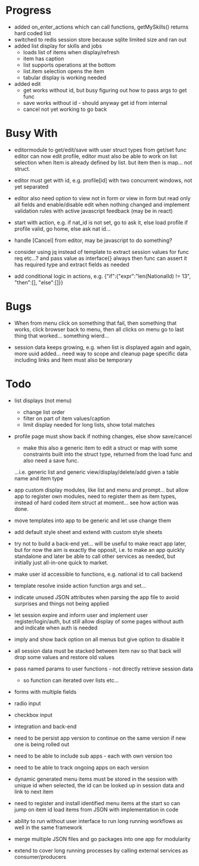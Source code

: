 # Progress #
- added on_enter_actions which can call functions, getMySkills() returns hard coded list
- switched to redis session store because sqlite limited size and ran out
- added list display for skills and jobs
    - loads list of items when display/refresh
    - item has caption
    - list supports operations at the bottom
    - list.item selection opens the item
    - tabular display is working needed
- added edit
    - get works without id, but busy figuring out how to pass args to get func
    - save works without id - should anyway get id from internal
    - cancel not yet working to go back

# Busy With #
- editormodule to get/edit/save with user struct types from get/set func
    editor can now edit profile,
    editor must also be able to work on list selection when Item is already defined by list.
        but item then is map... not struct.

- editor must get with id, e.g. profile[id]
    with two concurrent windows, not yet separated

- editor also need option to view not in form or view in form but read only all fields
    and enable/disable edit when nothing changed
    and implement validation rules with active javascript feedback (may be in react)

- start with action, e.g.
    if nat_id is not set, go to ask it, else load profile
    if profile valid, go home, else ask nat id...

- handle [Cancel] from editor, may be javascript to do something?

- consider using jq instead of template to extract session values for func req etc...?
    and pass value as interface{} always then func can assert it has required type and extract fields as needed

- add conditional logic in actions, e.g.
    {"if":{"expr":"len(NationalId) != 13", "then":[], "else":[]}}

# Bugs #
- When from menu click on something that fail, then something that works, click browser back to menu, then all clicks on menu go to last thing that worked... something wierd...

- session data keeps growing, e.g. when list is displayed again and again, more uuid added... need way to scope and cleanup page specific data including links and Item<uuid> must also be temporary

# Todo #
- list displays (not menu)
    - change list order
    - filter on part of item values/caption
    - limit display needed for long lists, show total matches

- profile page must show back if nothing changes, else show save/cancel
    - make this also a generic item to edit a struct or map with some constraints built into the struct type, returned from the load func and also need a save func.

    ...i.e. generic list and generic view/display/delete/add given a table name and item type

- app custom display modules, like list and menu and prompt... but allow app to register own modules, need to register them as item types, instead of hard coded item struct at moment... see how action was done.

- move templates into app to be generic and let use change them
- add default style sheet and extend with custom style sheets

- try not to build a back-end yet... will be useful to make react app later, but for
    now the aim is exactly the opposit, i.e. to make an app quickly standalone
    and later be able to call other services as needed, but initially just all-in-one
    quick to market.
- make user id accessible to functions, e.g. national id to call backend
- template resolve inside action function args and set...

- indicate unused JSON attributes when parsing the app file to avoid surprises and things not being applied

- let session expire and inform user and implement user register/login/auth, but still allow display of some pages without auth and indicate when auth is needed

- imply and show back option on all menus but give option to disable it
- all session data must be stacked between item nav so that back will drop some values and restore old values
- pass named params to user functions - not directly retrieve session data
    - so function can iterated over lists etc...

- forms with multiple fields
- radio input
- checkbox input
- integration and back-end

- need to be persist app version to continue on the same version if new one is being rolled out
- need to be able to include sub apps - each with own version too
- need to be able to track ongoing apps on each version

- dynamic generated menu items must be stored in the session with unique id
    when selected, the id can be looked up in session data and link to next item

- need to register and install identified menu items at the start so can jump on item id
    load items from JSON with implementation in code

- ability to run without user interface to run long running workflows as well in the same framework

- merge multiple JSON files and go packages into one app for modularity

- extend to cover long running processes by calling external services as consumer/producers

